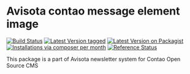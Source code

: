 Avisota contao message element image
====================================

[![Build Status](https://travis-ci.org/avisota/contao-message-element-image.png)](https://travis-ci.org/avisota/contao-message-element-image)
[![Latest Version tagged](http://img.shields.io/github/tag/avisota/contao-message-element-image.svg)](https://github.com/avisota/contao-message-element-image/tags)
[![Latest Version on Packagist](http://img.shields.io/packagist/v/avisota/contao-message-element-image.svg)](https://packagist.org/packages/avisota/contao-message-element-image)
[![Installations via composer per month](http://img.shields.io/packagist/dm/avisota/contao-message-element-image.svg)](https://packagist.org/packages/avisota/contao-message-element-image)
[![Reference Status](https://www.versioneye.com/php/avisota:contao-message-element-image/rbadge.svg?style=flat)](https://www.versioneye.com/php/avisota:contao-message-element-image)

This package is a part of Avisota newsletter system for Contao Open Source CMS
